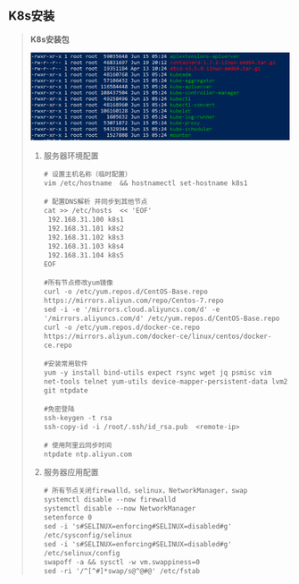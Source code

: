 ## K8s安装

> **K8s安装包**
>
>  ![image-20230620171907421](img\image-20230620171907421.png) 
>
> 1. 服务器环境配置
>
>    ~~~shell
>    # 设置主机名称（临时配置）
>    vim /etc/hostname  && hostnamectl set-hostname k8s1
>    
>    # 配置DNS解析 并同步到其他节点
>    cat >> /etc/hosts  << 'EOF'
>     192.168.31.100 k8s1
>     192.168.31.101 k8s2
>     192.168.31.102 k8s3
>     192.168.31.103 k8s4
>     192.168.31.104 k8s5
>    EOF
>    
>    #所有节点修改yum镜像
>    curl -o /etc/yum.repos.d/CentOS-Base.repo https://mirrors.aliyun.com/repo/Centos-7.repo
>    sed -i -e '/mirrors.cloud.aliyuncs.com/d' -e '/mirrors.aliyuncs.com/d' /etc/yum.repos.d/CentOS-Base.repo
>    curl -o /etc/yum.repos.d/docker-ce.repo https://mirrors.aliyun.com/docker-ce/linux/centos/docker-ce.repo
>    
>    #安装常用软件
>    yum -y install bind-utils expect rsync wget jq psmisc vim net-tools telnet yum-utils device-mapper-persistent-data lvm2 git ntpdate
>    
>    #免密登陆
>    ssh-keygen -t rsa 
>    ssh-copy-id -i /root/.ssh/id_rsa.pub  <remote-ip>
>    
>    # 使用阿里云同步时间
>    ntpdate ntp.aliyun.com
>    ~~~
>
> 2. 服务器应用配置
>
>    ~~~shell
>    # 所有节点关闭firewalld，selinux，NetworkManager，swap
>    systemctl disable --now firewalld 
>    systemctl disable --now NetworkManager
>    setenforce 0
>    sed -i 's#SELINUX=enforcing#SELINUX=disabled#g' /etc/sysconfig/selinux
>    sed -i 's#SELINUX=enforcing#SELINUX=disabled#g' /etc/selinux/config
>    swapoff -a && sysctl -w vm.swappiness=0
>    sed -ri '/^[^#]*swap/s@^@#@' /etc/fstab
>    
>    ~~~
>
>    

